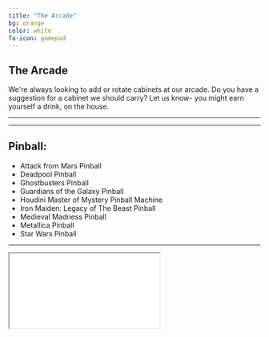 ```yaml
---
title: "The Arcade"
bg: orange 
color: white
fa-icon: gamepad
---
```


## The Arcade

We're always looking to add or rotate cabinets at our arcade. 
Do you have a suggestion for a cabinet we should carry? 
Let us know- you might earn yourself a drink, on the house. 

-------------------------


-------------------------

## Pinball:
- Attack from Mars Pinball
- Deadpool Pinball
- Ghostbusters Pinball
- Guardians of the Galaxy Pinball
- Houdini Master of Mystery Pinball Machine
- Iron Maiden: Legacy of The Beast Pinball
- Medieval Madness Pinball
- Metallica Pinball
- Star Wars Pinball

-------------------------

<div class="icontain">
  <iframe src="//www.youtube.com/embed/AuoH0vz3Mqk" allowfullscreen></iframe>
</div>

